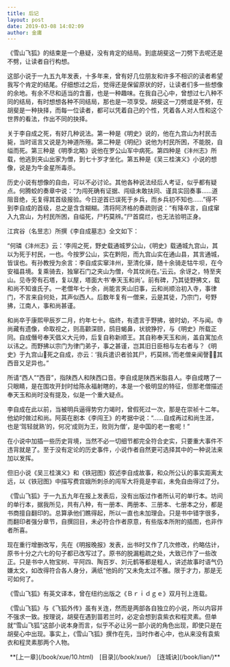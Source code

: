 ```yaml
---
title: 后记
layout: post
date: 2019-03-08 14:02:09
author: 金庸
---
```


<p>《雪山飞狐》的结束是一个悬疑，没有肯定的结局。到底胡斐这一刀劈下去呢还是不劈，让读者自行构想。</p><p>这部小说于一九五九年发表，十多年来，曾有好几位朋友和许多不相识的读者希望我写个肯定的结尾。仔细想过之后，觉得还是保留原状的好，让读者们多一些想像的余地。有余不尽和适当的含蓄，也是一种趣味。在我自己心中，曾想过七八种不同的结局，有时想想各种不同结局，那也是一项享受。胡斐这一刀劈或是不劈，在胡斐是一种抉择，而每一位读者，都可以凭着自己的个性，凭着各人对人性和这个世界的看法，作出不同的抉择。</p><p>关于李自成之死，有好几种说法。第一种是《明史》说的，他在九宫山为村民击毙，当时谣言又说是为神道所殛。第二种是《明纪》说他为村民所困，不能脱，自缢而死。第三种是《明季北略》说他在罗公山军中病死。第四种是《沣州志》所载，他逃到夹山出家为僧，到七十岁才坐化。第五种是《吴三桂演义》小说的想像，说是为牛金星所毒杀。</p><p>历史小说有想像的自由，可以不必讨论。其他各种说法经后人考证，似乎都有疑点。何腾蛟的奏章中说：“为闯死确有证据、闯级未敢扶同、谨具实回奏事……道阻音绝，无复得其首级报验。今日逆首已误死于乡兵，而乡兵初不知也……”得不到李自成的首级，总之是含含糊糊。清将阿济格的奏疏则说：“有降卒言，自成窜入九宫山，为村民所困，自缢死，尸朽莫辨。”尸首腐烂，也无法验明正身。</p><p>江宾谷（名昱志）所撰《李自成墓志》全文如下：</p><p>“何璘《沣州志》云：‘李闯之死，野史载通城罗公山，《明史》载通城九宫山，其以为死于村民，一也。今按罗公山，实在黔阳，而九宫山实在通山县，其言通城，皆误也。有孙教授为余言：李自成实窜沣州，至清化驿，随十余骑走牯牛坝，在今安福县境。复乘骑去，独窜石门之夹山为僧，今其坟尚在。’云云。余讶之，特至夹山。见寺旁有石塔，复以屋，塔面大书‘奉天玉和尚’。前有碑，乃其徒野拂文，载和尚不知谁氏子。一老僧年七十余，尚能言夹山旧事，云和尚顺治初入寺，事律门，不言来自何处，其声似西人。后数年复有一僧来，云是其徒，乃宗门，号野拂，江南人，事和尚甚谨。</p><p>和尚卒于康熙甲辰岁二月，约年七十。临终，有遗言于野拂，彼时幼，不与闻。寺尚藏有遗像，命取视之，则高颧深颐，鸱目蝎鼻，状貌狰狞，与《明史》所载正同。自成僭号奉天倡义大元帅，后复自称新顺王。其自称奉天玉和尚，盖自寓加点以讳之。而野拂以宗门为律门弟子，事之甚谨，岂其旧日臣相与左右者与？《明史》于九宫山死之自成，亦云：‘我兵遣识者验其尸，朽莫辨。’而老僧亲闻謦，其西音又足异也。”</p><p>所请“西人”“西音”，指陕西人和陕西口音。李自成是陕西米脂县人。李自成瞎了一只眼睛，是在围攻开封时给陈永福射瞎的，本是一个极明显的特征，但那老僧描述奉天玉和尚时没有提及，似是一个重大疑点。</p><p>李自成在此以前，当被明兵逼得势穷力竭时，曾假死过一次，那是在崇祯十二年。他幼时做过和尚。阿英在剧本《李闯王》的考据中说：“……自成再过和尚生涯，也是‘驾轻就熟’的，何况‘成则为王，败则为僧’，是中国的老一套呢！”</p><p>在小说中加插一些历史背境，当然不必一切细节都完全符合史实，只要重大事件不违背就是了。至于没有定论的历史事件，小说作者自然更可选择其中的一种说法来加以发挥。</p><p>但旧小说《吴三桂演义》和《铁冠图》叙述李自成故事，和众所公认的事实距离太远，以《铁冠图》中描写费宫娥所刺杀的闯军大将竟是李岩，未免自由得过了分。</p><p>《雪山飞狐》于一九五九年在报上发表后，没有出版过作者所认可的单行本。坊间的单行本，据我所见，共有八种，有一册本、两册本、三册本、七册本之分，都是书商擅自翻印的。总算承他们瞧得起，所以一直也未加理会。只是书中错字很多，而翻印者强分章节，自撰回目，未必符合作者原意，有些版本所附的插图，也非作者所喜。</p><p>现在重行增删改写，先在《明报晚报》发表，出书时又作了几次修改，约略估计，原书十分之六七的句子都已改写过了。原书的脱漏粗疏之处，大致已作了一些改正。只是书中人物宝树、平阿四、陶百岁、刘元鹤等都是粗人，讲述故事时语气仍嫌太文，如改得符合各人身分，满纸“他妈的”又未免太过不雅。限于才力，那是无可如何了。</p><p>《雪山飞狐》有英文译本，曾在纽约出版之《Ｂｒｉｄｇｅ》双月刊上连载。</p><p>《雪山飞狐》与《飞狐外传》虽有关连，然而是两部各自独立的小说，所以内容并不强求一致。按理说，胡斐在遇到苗若兰时，必定会想到袁紫衣和程灵素。但单就“雪山飞狐”这部小说本身而言，似乎不必让另一部小说的角色出现，即使只是在胡斐心中出现。事实上，《雪山飞狐》撰作在先，当时作者心中，也从来没有袁紫衣和程灵素那两个人物。 </p>

<p align="center">**[上一章](/book/xue/10.html)&emsp;[目录](/book/xue/)&emsp;[连城诀](/book/lian/)**</p>